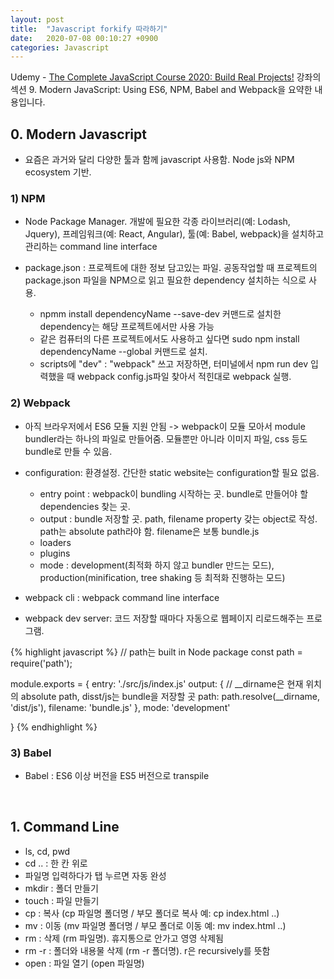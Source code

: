 ```yaml
---
layout: post
title:  "Javascript forkify 따라하기"
date:   2020-07-08 00:10:27 +0900
categories: Javascript
---
```


Udemy - [The Complete JavaScript Course 2020: Build Real Projects!](https://www.udemy.com/course/the-complete-javascript-course/) 강좌의 섹션 9. Modern JavaScript: Using ES6, NPM, Babel and Webpack을 요약한 내용입니다.

## 0. Modern Javascript
- 요즘은 과거와 달리 다양한 툴과 함께 javascript 사용함. Node js와 NPM ecosystem 기반.

### 1) NPM 
- Node Package Manager. 개발에 필요한 각종 라이브러리(예: Lodash, Jquery), 프레임워크(예: React, Angular), 툴(예: Babel, webpack)을 설치하고 관리하는 command line interface 

- package.json : 프로젝트에 대한 정보 담고있는 파일. 공동작업할 때 프로젝트의 package.json 파일을 NPM으로 읽고 필요한 dependency 설치하는 식으로 사용. 
    + npmm install dependencyName --save-dev 커맨드로 설치한 dependency는 해당 프로젝트에서만 사용 가능
    + 같은 컴퓨터의 다른 프로젝트에서도 사용하고 싶다면 sudo npm install dependencyName --global 커맨드로 설치. 
    + scripts에 "dev" : "webpack" 쓰고 저장하면, 터미널에서 npm run dev 입력했을 때 webpack config.js파일 찾아서 적힌대로 webpack 실행.

### 2) Webpack 
- 아직 브라우저에서 ES6 모듈 지원 안됨 -> webpack이 모듈 모아서 module bundler라는 하나의 파일로 만들어줌. 모듈뿐만 아니라 이미지 파일, css 등도 bundle로 만들 수 있음.

- configuration: 환경설정. 간단한 static website는 configuration할 필요 없음.
    + entry point : webpack이 bundling 시작하는 곳. bundle로 만들어야 할 dependencies 찾는 곳. 
    + output : bundle 저장할 곳. path, filename property 갖는 object로 작성. path는 absolute path라야 함. filename은 보통 bundle.js
    + loaders 
    + plugins 
    + mode : development(최적화 하지 않고 bundler 만드는 모드), production(minification, tree shaking 등 최적화 진행하는 모드)

- webpack cli : webpack command line interface
- webpack dev server: 코드 저장할 때마다 자동으로 웹페이지 리로드해주는 프로그램. 

{% highlight javascript %}
// path는 built in Node package
const path = require('path');

module.exports = {
    entry: './src/js/index.js'
    output: {
        // __dirname은 현재 위치의 absolute path, disst/js는 bundle을 저장할 곳
        path: path.resolve(__dirname, 'dist/js'),
        filename: 'bundle.js'
    },
    mode: 'development'

}
{% endhighlight %}  


### 3) Babel 
- Babel : ES6 이상 버전을 ES5 버전으로 transpile


<br/>

## 1. Command Line
- ls, cd, pwd
- cd .. : 한 칸 위로
- 파일명 입력하다가 탭 누르면 자동 완성
- mkdir : 폴더 만들기
- touch : 파일 만들기
- cp : 복사 (cp 파일명 폴더명 / 부모 폴더로 복사 예: cp index.html ..)
- mv : 이동 (mv 파일명 폴더명 / 부모 폴더로 이동 예: mv index.html ..)
- rm : 삭제 (rm 파일명). 휴지통으로 안가고 영영 삭제됨
- rm -r : 폴더와 내용물 삭제 (rm -r 폴더명). r은 recursively를 뜻함
- open : 파일 열기 (open 파일명)

